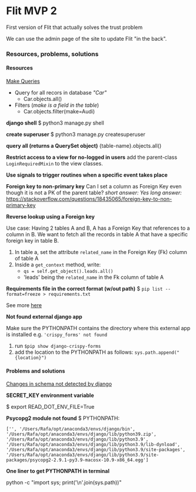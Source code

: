 # Flit MVP 2

First version of Flit that actually solves the trust problem 

We can use the admin page of the site to update Flit "in the back". 



### Resources, problems, solutions

#### Resources

[Make Queries](https://docs.djangoproject.com/en/3.2/topics/db/queries/)

- Query for all recors in database *"Car"*
    - Car.objects.all()
- Filters (*make is a field in the table*)
    - Car.objects.filter(make=Audi)


**django shell**
$ python3 manage.py shell

**create superuser**
$ python3 manage.py createsuperuser

**query all (returns a QuerySet object)**
{table-name}.objects.all()

**Restrict access to a view for no-logged in users**
add the parent-class `LoginRequiredMixin` to the view classes.

**Use signals to trigger routines when a specific event takes place**

**Foreign key to non-primary key**
Can I set a column as Foreign Key even though it is not a PK of the parent table?
*short answer: Yes*
*long answer:*
https://stackoverflow.com/questions/18435065/foreign-key-to-non-primary-key

**Reverse lookup using a Foreign key**

Use case: Having 2 tables A and B, A has a Foreign Key that references to a column in B. We want to fetch all the records in table A that have a specific foreign key in table B.

1. In table a, set the attribute `related_name` in the Foreign Key (Fk) column of table A
2. Inside a `get_context` method, write:
    - `qs = self.get_object().leads.all()`
    - 'leads' being the `related_name` in the Fk column of table A
    
**Requirements file in the correct format (w/out path)**
$ `pip list --format=freeze > requirements.txt`

See more [here](https://stackoverflow.com/questions/62885911/pip-freeze-creates-some-weird-path-instead-of-the-package-version)

**Not found external django app**

Make sure the PYTHONPATH contains the directory where this external app is installed
e.g. `'crispy_forms' not found`
1. run `$pip show django-crispy-forms`
2. add the location to the PYTHONPATH as follows:
    `sys.path.append("{location}")`

#### Problems and solutions

[Changes in schema not detected by django](https://stackoverflow.com/questions/25958708/django-1-7-no-migrations-to-apply-when-run-migrate-after-makemigrations)



**SECRET_KEY environment variable**

$ export READ_DOT_ENV_FILE=True

**Psycopg2 module not found**
$ PYTHONPATH:

`['', '/Users/Rafa/opt/anaconda3/envs/django/bin', '/Users/Rafa/opt/anaconda3/envs/django/lib/python39.zip', '/Users/Rafa/opt/anaconda3/envs/django/lib/python3.9', '/Users/Rafa/opt/anaconda3/envs/django/lib/python3.9/lib-dynload', '/Users/Rafa/opt/anaconda3/envs/django/lib/python3.9/site-packages', '/Users/Rafa/opt/anaconda3/envs/django/lib/python3.9/site-packages/psycopg2-2.9.1-py3.9-macosx-10.9-x86_64.egg']`

**One liner to get PYTHONPATH in terminal**

python -c "import sys; print('\n'.join(sys.path))"